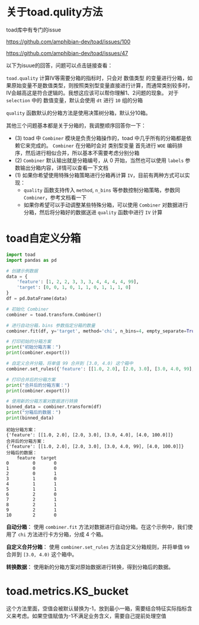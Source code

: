 # 关于toad.qulity方法

toad库中有专门的issue

https://github.com/amphibian-dev/toad/issues/100

https://github.com/amphibian-dev/toad/issues/47



以下为isuue的回答，问题可以点击链接查看：

`toad.quality` 计算IV等需要分箱的指标时，只会对 数值类型 的变量进行分箱，如果原始变量不是数值类型，则按照类别型变量直接进行计算，而通常类别较多时，IV会越高这是符合逻辑的。我想这应该可以帮你理解1、2问题的现象。
对于 `selection` 中的 数值变量，默认会使用 `dt` 进行 `10` 组的分箱



`quality` 函数默认的分箱方法是使用决策树分箱，默认分10箱。

其他三个问题基本都是关于分箱的，我调整顺序回答你一下：

- (3) toad 中 `Combiner` 模块是负责分箱操作的，toad 中几乎所有的分箱都是依赖它来完成的。 `Combiner` 在分箱时会对 类别型变量 首先进行 `WOE` 编码排序，然后进行相似合并，所以基本不需要考虑分别分箱
- (2) `Combiner` 默认输出就是分箱编号，从 0 开始，当然也可以使用 `labels` 参数输出分箱内容，详情可以查看一下文档
- (1) 如果你希望使用特殊分箱策略进行分箱再计算 `IV`，目前有两种方式可以实现：
  - `quality` 函数支持传入 `method`, `n_bins` 等参数控制分箱策略，参数同 `Combiner`，参考文档看一下
  - 如果你希望可以手动调整某些特殊分箱，可以使用 `Combiner` 对数据进行分箱，然后将分箱好的数据送进 `quality` 函数中进行 `IV` 计算



# toad自定义分箱

```python
import toad
import pandas as pd

# 创建示例数据
data = {
    'feature': [1, 2, 2, 3, 3, 3, 4, 4, 4, 4, 99],
    'target': [0, 0, 1, 0, 1, 1, 0, 1, 1, 1, 0]
}
df = pd.DataFrame(data)

# 初始化 Combiner
combiner = toad.transform.Combiner()

# 进行自动分箱，bins 参数指定分箱的数量
combiner.fit(df, y='target', method='chi', n_bins=4, empty_separate=True)

# 打印初始的分箱方案
print("初始分箱方案：")
print(combiner.export())

# 自定义合并分箱，将单值 99 合并到 [3.0, 4.0) 这个箱中
combiner.set_rules({'feature': [[1.0, 2.0], [2.0, 3.0], [3.0, 4.0, 99], [4.0, 100.0]]})

# 打印合并后的分箱方案
print("合并后的分箱方案：")
print(combiner.export())

# 使用新的分箱方案对数据进行转换
binned_data = combiner.transform(df)
print("分箱后的数据：")
print(binned_data)

```

```
初始分箱方案：
{'feature': [[1.0, 2.0], [2.0, 3.0], [3.0, 4.0], [4.0, 100.0]]}
合并后的分箱方案：
{'feature': [[1.0, 2.0], [2.0, 3.0], [3.0, 4.0, 99], [4.0, 100.0]]}
分箱后的数据：
    feature  target
0         0       0
1         0       0
2         0       1
3         1       0
4         1       1
5         1       1
6         2       0
7         2       1
8         2       1
9         2       1
10        2       0

```

**自动分箱**： 使用 `combiner.fit` 方法对数据进行自动分箱。在这个示例中，我们使用了 `chi` 方法进行卡方分箱，分成 4 个箱。

**自定义合并分箱**： 使用 `combiner.set_rules` 方法自定义分箱规则，并将单值 `99` 合并到 `[3.0, 4.0)` 这个箱中。

**转换数据**： 使用新的分箱方案对原始数据进行转换，得到分箱后的数据。




# toad.metrics.KS_bucket

这个方法里面，空值会被默认替换为-1，放到最小一箱，需要结合特征实际指标含义来考虑。如果空值赋值为-1不满足业务含义，需要自己提前处理空值